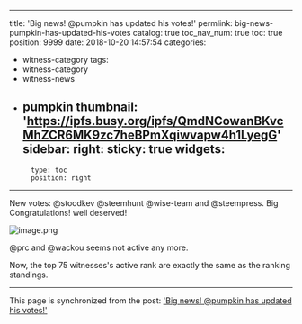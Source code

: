 
---
title: 'Big news! @pumpkin has updated his votes!'
permlink: big-news-pumpkin-has-updated-his-votes
catalog: true
toc_nav_num: true
toc: true
position: 9999
date: 2018-10-20 14:57:54
categories:
- witness-category
tags:
- witness-category
- witness-news
- pumpkin
thumbnail: 'https://ipfs.busy.org/ipfs/QmdNCowanBKvcMhZCR6MK9zc7heBPmXqiwvapw4h1LyegG'
sidebar:
    right:
        sticky: true
widgets:
    -
        type: toc
        position: right
---


New votes: @stoodkev @steemhunt @wise-team and @steempress. Big Congratulations! well deserved!

![image.png](https://ipfs.busy.org/ipfs/QmdNCowanBKvcMhZCR6MK9zc7heBPmXqiwvapw4h1LyegG)

@prc and @wackou seems not active any more.

Now, the top 75 witnesses's active rank are exactly the same as the ranking standings. 

- - -

This page is synchronized from the post: ['Big news! @pumpkin has updated his votes!'](https://steemit.com/@justyy/big-news-pumpkin-has-updated-his-votes)
